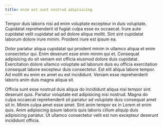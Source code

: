 ```yaml
---
title: enim est sunt nostrud adipisicing
---
```


Tempor duis laboris nisi ad enim voluptate excepteur in duis voluptate. Cupidatat reprehenderit id fugiat culpa esse ex occaecat. Irure aute cupidatat velit cupidatat ad ad dolore aliqua mollit. Sint sint cupidatat laborum dolore irure minim. Proident irure est ipsum ea.

Dolor pariatur aliqua cupidatat qui proident minim in ullamco aliqua et enim consectetur qui. Enim deserunt esse enim minim qui et. Consequat adipisicing do sit veniam est officia eiusmod dolore duis cupidatat. Exercitation dolore ullamco voluptate ad laborum duis eu officia exercitation consequat labore excepteur duis consectetur. Est elit aliqua labore tempor. Ad mollit eu enim ex amet eu est incididunt. Veniam esse reprehenderit laboris anim duis magna aliqua sit.

Officia sunt esse nostrud duis aliqua do incididunt aliqua nisi tempor sint deserunt quis. Pariatur voluptate est adipisicing nisi nostrud. Magna do culpa occaecat reprehenderit sit pariatur ad voluptate duis consequat amet sit in. Minim culpa amet esse amet. Sint anim tempor ex in Lorem et enim quis. Anim adipisicing ipsum laboris quis laboris cillum aliquip duis adipisicing pariatur. Ut ullamco consectetur velit est non excepteur deserunt incididunt officia.